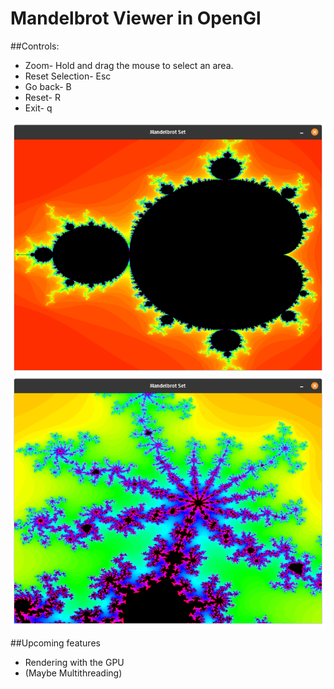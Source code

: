 # Mandelbrot Viewer in OpenGl
##Controls:
- Zoom- Hold and drag the mouse to select an area.
- Reset Selection- Esc
- Go back- B
- Reset- R
- Exit- q

![Mandelbrot Set](Resources/Pictures/Mandelbrot.png)
![Mandelbrot Set Zommed](Resources/Pictures/Mandelbrot-zoomed.png)

##Upcoming features
- Rendering with the GPU
- (Maybe Multithreading)
